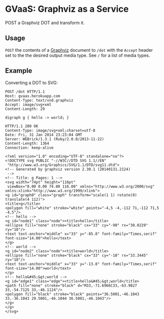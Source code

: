 # GVaaS: Graphviz as a Service

POST a Graphviz DOT and transform it.

## Usage

`POST` the contents of a [Graphviz](http://www.graphviz.org/) document to `/dot` with the `Accept` header set to the the desired output media type. See `/` for a list of media types.

## Example

Converting a DOT to SVG:

```
POST /dot HTTP/1.1
Host: gvaas.herokuapp.com
Content-Type: text/vnd.graphviz
Accept: image/svg+xml
Content-Length: 29

digraph g { hello -> world; }
```

```
HTTP/1.1 200 OK
Content-Type: image/svg+xml;charset=utf-8
Date: Fri, 31 Jan 2014 23:23:04 GMT
Server: WEBrick/1.3.1 (Ruby/2.0.0/2013-11-22)
Content-Length: 1364
Connection: keep-alive

<?xml version="1.0" encoding="UTF-8" standalone="no"?>
<!DOCTYPE svg PUBLIC "-//W3C//DTD SVG 1.1//EN"
 "http://www.w3.org/Graphics/SVG/1.1/DTD/svg11.dtd">
<!-- Generated by graphviz version 2.30.1 (20140131.2124)
 -->
<!-- Title: g Pages: 1 -->
<svg width="74pt" height="116pt"
 viewBox="0.00 0.00 74.00 116.00" xmlns="http://www.w3.org/2000/svg" xmlns:xlink="http://www.w3.org/1999/xlink">
<g id="graph0" class="graph" transform="scale(1 1) rotate(0) translate(4 112)">
<title>g</title>
<polygon fill="white" stroke="white" points="-4,5 -4,-112 71,-112 71,5 -4,5"/>
<!-- hello -->
<g id="node1" class="node"><title>hello</title>
<ellipse fill="none" stroke="black" cx="33" cy="-90" rx="30.0229" ry="18"/>
<text text-anchor="middle" x="33" y="-85.8" font-family="Times,serif" font-size="14.00">hello</text>
</g>
<!-- world -->
<g id="node2" class="node"><title>world</title>
<ellipse fill="none" stroke="black" cx="33" cy="-18" rx="33.3445" ry="18"/>
<text text-anchor="middle" x="33" y="-13.8" font-family="Times,serif" font-size="14.00">world</text>
</g>
<!-- hello&#45;&gt;world -->
<g id="edge1" class="edge"><title>hello&#45;&gt;world</title>
<path fill="none" stroke="black" d="M33,-71.6966C33,-63.9827 33,-54.7125 33,-46.1124"/>
<polygon fill="black" stroke="black" points="36.5001,-46.1043 33,-36.1043 29.5001,-46.1044 36.5001,-46.1043"/>
</g>
</g>
</svg>
```

